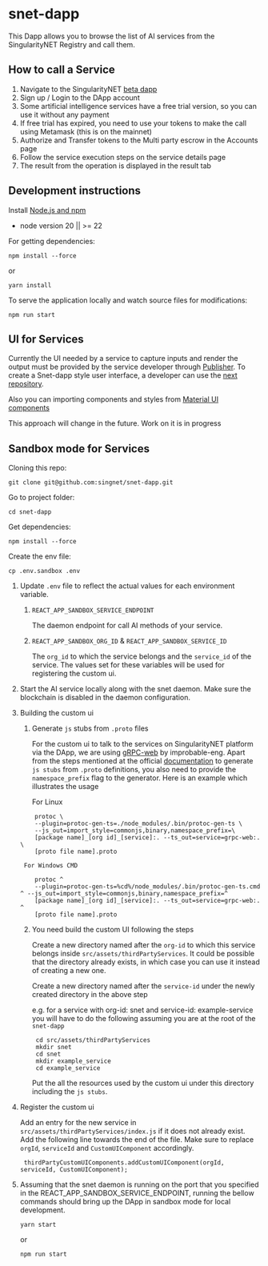 # snet-dapp

This Dapp allows you to browse the list of AI services from the SingularityNET Registry and call them.

## How to call a Service

1. Navigate to the SingularityNET [beta dapp](http://beta.singularitynet.io/)
2. Sign up / Login to the DApp account
3. Some artificial intelligence services have a free trial version, so you can use it without any payment
4. If free trial has expired, you need to use your tokens to make the call using Metamask (this is on the mainnet)
5. Authorize and Transfer tokens to the Multi party escrow in the Accounts page
6. Follow the service execution steps on the service details page
7. The result from the operation is displayed in the result tab

## Development instructions

Install [Node.js and npm](https://nodejs.org/)

- node version 20 || >= 22

For getting dependencies:
```
npm install --force
```
or
```
yarn install
```
To serve the application locally and watch source files for modifications:
```
npm run start
```
## UI for Services

Currently the UI needed by a service to capture inputs and render the output must be provided by the service developer through [Publisher](https://publisher.singularitynet.io/). To create a Snet-dapp style user interface, a developer can use the [next repository](https://github.com/singnet/snet-dapp-components).

Also you can importing components and styles from [Material UI components](https://mui.com/material-ui/all-components/) 

This approach will change in the future. Work on it is in progress

## Sandbox mode for Services

Cloning this repo:
```
git clone git@github.com:singnet/snet-dapp.git
```
Go to project folder:
```
cd snet-dapp
```
Get dependencies:
```
npm install --force
```
Create the env file:
```
cp .env.sandbox .env
```
1. Update `.env` file to reflect the actual values for each environment variable.

    1. `REACT_APP_SANDBOX_SERVICE_ENDPOINT`

        The daemon endpoint for call AI methods of your service.

    2. `REACT_APP_SANDBOX_ORG_ID` & `REACT_APP_SANDBOX_SERVICE_ID` 

        The `org_id` to which the service belongs and the `service_id` of the service. The values set for these variables will be used for registering the custom ui.
    
2. Start the AI service locally along with the snet daemon. Make sure the blockchain is disabled in the daemon configuration.
3. Building the custom ui
    1. Generate `js` stubs from `.proto` files

        For the custom ui to talk to the services on SingularityNET platform via the DApp, we are using [gRPC-web](https://github.com/improbable-eng/grpc-web) by improbable-eng. Apart from the steps mentioned at the official [documentation](https://github.com/improbable-eng/grpc-web/blob/master/client/grpc-web/docs/code-generation.md) to generate `js stubs` from `.proto` definitions, you also need to provide the `namespace_prefix` flag to the generator. Here is an example which illustrates the usage

        For Linux
    ```
        protoc \
        --plugin=protoc-gen-ts=./node_modules/.bin/protoc-gen-ts \
        --js_out=import_style=commonjs,binary,namespace_prefix=\
        [package name]_[org id]_[service]:. --ts_out=service=grpc-web:. \
        [proto file name].proto
    ```   

        For Windows CMD
    ```    
        protoc ^
        --plugin=protoc-gen-ts=%cd%/node_modules/.bin/protoc-gen-ts.cmd ^ --js_out=import_style=commonjs,binary,namespace_prefix=^
        [package name]_[org id]_[service]:. --ts_out=service=grpc-web:. ^
        [proto file name].proto
    ```

    2. You need build the custom UI following the steps

        Create a new directory named after the `org-id` to which this service belongs inside `src/assets/thirdPartyServices`. It could be possible that the directory already exists, in which case you can use it instead of creating a new one.

        Create a new directory named after the `service-id` under the newly created directory in the above step

        e.g. for a service with org-id: snet and service-id: example-service you will have to do the following assuming you are at the root of the `snet-dapp`

            cd src/assets/thirdPartyServices
            mkdir snet
            cd snet
            mkdir example_service
            cd example_service

        Put the all the resources used by the custom ui  under this directory including the `js stubs`.

4. Register the custom ui

    Add an entry for the new service in `src/assets/thirdPartyServices/index.js` if it does not already exist. Add the following line towards the end of the file. Make sure to replace `orgId`, `serviceId` and `CustomUIComponent` accordingly. 

        thirdPartyCustomUIComponents.addCustomUIComponent(orgId, serviceId, CustomUIComponent);

5. Assuming that the snet daemon is running on the port that you specified in the REACT_APP_SANDBOX_SERVICE_ENDPOINT, running the bellow commands should bring up the DApp in sandbox mode for local development.

    ```
    yarn start
    ```
    or 
    ```
    npm run start
    ```
